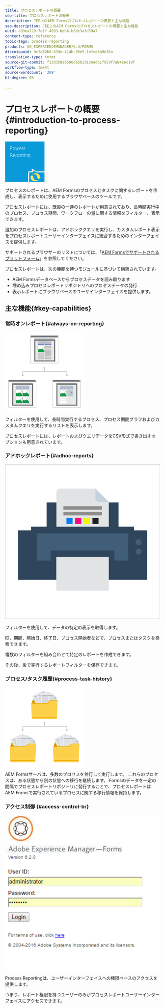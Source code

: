 ```yaml
---
title: プロセスレポートの概要
seo-title: プロセスレポートの概要
description: JEE上のAEM Formsのプロセスレポートの概要と主な機能
seo-description: JEE上のAEM Formsのプロセスレポートの概要と主な機能
uuid: a33ea729-7e1f-4093-bdb6-b8dc3afd59a7
content-type: reference
topic-tags: process-reporting
products: SG_EXPERIENCEMANAGER/6.4/FORMS
discoiquuid: 0cfe62b8-839e-414b-95e5-1bfce6a9d16a
translation-type: tm+mt
source-git-commit: f13d358a6508da5813186ed61f959f7a84e6c19f
workflow-type: tm+mt
source-wordcount: '309'
ht-degree: 0%

---
```



# プロセスレポートの概要{#introduction-to-process-reporting}

![プロセスレポート](assets/process-reporting.png)

プロセスのレポートは、AEM Formsのプロセスとタスクに関するレポートを作成し、表示するために使用するブラウザベースのツールです。

プロセスレポートには、既製の一連のレポートが用意されており、長時間実行中のプロセス、プロセス期間、ワークフローの量に関する情報をフィルター、表示できます。

追加のプロセスレポートは、アドホッククエリを実行し、カスタムレポート表示をプロセスレポートユーザーインターフェイスに統合するためのインターフェイスを提供します。

サポートされるブラウザーのリストについては、「[AEM Formsでサポートされるプラットフォーム](/help/forms/using/aem-forms-jee-supported-platforms.md)」を参照してください。

プロセスレポートは、次の機能を持つモジュールに基づいて構築されています。

* AEM Formsデータベースからプロセスデータを読み取ります
* 埋め込みプロセスレポートリポジトリへのプロセスデータの発行
* 表示レポートにブラウザベースのユーザインターフェイスを提供します。

## 主な機能{#key-capabilities}

### 常時オンレポート{#always-on-reporting}

![サイト管理](assets/site-management.png)

フィルターを使用して、長時間実行するプロセス、プロセス期間グラフおよびカスタムクエリを実行するリストを表示します。

プロセスレポートには、レポートおよびクエリデータをCSV形式で書き出すオプションも用意されています。

### アドホックレポート{#adhoc-reports}

![print-&amp;-color](assets/print-&-colour.png)

フィルターを使用して、データの特定の表示を取得します。

ID、期間、開始日、終了日、プロセス開始者などで、プロセスまたはタスクを検索できます。

複数のフィルターを組み合わせて特定のレポートを作成できます。

その後、後で実行するレポートフィルターを保存できます。

### プロセス/タスク履歴{#process-task-history}

![ファイル管理](assets/file-management.png)

AEM Formsサーバは、多数のプロセスを並行して実行します。 これらのプロセスは、ある状態から別の状態への移行を継続します。 Formsのデータを一定の間隔でプロセスレポートリポジトリに発行することで、プロセスレポートはAEM Formsで実行されているプロセスに関する移行情報を保持します。

### アクセス制御 {#access-control-br}

![無題の](assets/untitled.png)

Process Reportingは、ユーザーインターフェイスへの権限ベースのアクセスを提供します。

つまり、レポート権限を持つユーザーのみがプロセスレポートユーザーインターフェイスにアクセスできます。


